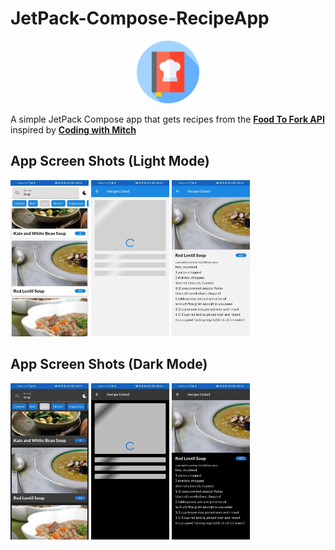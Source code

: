 # JetPack-Compose-RecipeApp

<p align="center">
  <img src="https://github.com/MicahSphelele/JetPack-Compose-RecipeApp/blob/develop/logo/recipe-book.png" width="100" height="100">
</p>

A simple JetPack Compose app that gets recipes from the [**Food To Fork API**](https://food2fork.ca/) inspired by [**Coding with Mitch**](https://www.youtube.com/results?search_query=coding+with+mitch)

## App Screen Shots (Light Mode)
<div>
<img src="https://github.com/MicahSphelele/JetPack-Compose-RecipeApp/blob/develop/screenshots/screen_shot_1_light.jpg" width="125" height="250"/>
<img src="https://github.com/MicahSphelele/JetPack-Compose-RecipeApp/blob/develop/screenshots/screen_shot_2_light.jpg" width="125" height="250"/>
<img src="https://github.com/MicahSphelele/JetPack-Compose-RecipeApp/blob/develop/screenshots/screen_shot_3_light.jpg" width="125" height="250"/>
</div>

## App Screen Shots (Dark Mode)
<div>
<img src="https://github.com/MicahSphelele/JetPack-Compose-RecipeApp/blob/develop/screenshots/screen_shot_1_dark.jpg" width="125" height="250"/>
<img src="https://github.com/MicahSphelele/JetPack-Compose-RecipeApp/blob/develop/screenshots/screen_shot_2_dark.jpg" width="125" height="250"/>
<img src="https://github.com/MicahSphelele/JetPack-Compose-RecipeApp/blob/develop/screenshots/screen_shot_3_dark.jpg" width="125" height="250"/>
</div>










